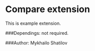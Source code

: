 # Compare extension

This is example extension.

###Dependings:
not required.

###Author:
Mykhailo Shatilov
